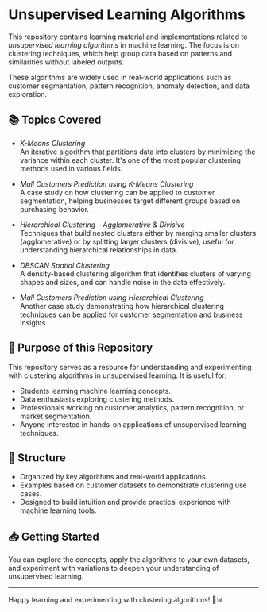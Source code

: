 # Unsupervised Learning Algorithms

This repository contains learning material and implementations related to *unsupervised learning algorithms* in machine learning. The focus is on clustering techniques, which help group data based on patterns and similarities without labeled outputs.

These algorithms are widely used in real-world applications such as customer segmentation, pattern recognition, anomaly detection, and data exploration.

## 📚 Topics Covered

- *K-Means Clustering*  
  An iterative algorithm that partitions data into clusters by minimizing the variance within each cluster. It's one of the most popular clustering methods used in various fields.

- *Mall Customers Prediction using K-Means Clustering*  
  A case study on how clustering can be applied to customer segmentation, helping businesses target different groups based on purchasing behavior.

- *Hierarchical Clustering – Agglomerative & Divisive*  
  Techniques that build nested clusters either by merging smaller clusters (agglomerative) or by splitting larger clusters (divisive), useful for understanding hierarchical relationships in data.

- *DBSCAN Spatial Clustering*  
  A density-based clustering algorithm that identifies clusters of varying shapes and sizes, and can handle noise in the data effectively.

- *Mall Customers Prediction using Hierarchical Clustering*  
  Another case study demonstrating how hierarchical clustering techniques can be applied for customer segmentation and business insights.

## 🚀 Purpose of this Repository

This repository serves as a resource for understanding and experimenting with clustering algorithms in unsupervised learning. It is useful for:

- Students learning machine learning concepts.
- Data enthusiasts exploring clustering methods.
- Professionals working on customer analytics, pattern recognition, or market segmentation.
- Anyone interested in hands-on applications of unsupervised learning techniques.

## 📂 Structure

- Organized by key algorithms and real-world applications.
- Examples based on customer datasets to demonstrate clustering use cases.
- Designed to build intuition and provide practical experience with machine learning tools.

## 📥 Getting Started

You can explore the concepts, apply the algorithms to your own datasets, and experiment with variations to deepen your understanding of unsupervised learning.

---

Happy learning and experimenting with clustering algorithms! 🚀📊

